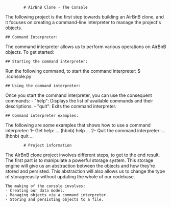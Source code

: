 			# AirBnB Clone - The Console
The following project is the first step towards building an AirBnB clone, and it focuses on creating a command-line interpreter to manage the project's objects.

	## Command Interpreter:
The command interpreter allows us to perform various operations on AirBnB objects. To get started:

	## Starting the command interpreter:
Run the following command, to start the command interpreter:
	$ ./console.py

	## Using the command interpreter:
Once you start the command interpreter, you can use the consequent commands:
	- "help": Displays the list of available commands and their descriptions.
	- "quit": Exits the command interpreter.

	## Command interpreter examples:
The following are some examples that shows how to use a command interpreter:
	1- Get help:
	...
	(hbnb) help
	...
	2- Quit the command interpreter:
	...
	(hbnb) quit
	...

			# Project information
The AirBnB clone project involves different steps, to get to the end result. The first part is to manipulate a powerful storage system. This storage engine will give us an abstraction between the objects and how they're stored and persisted. This abstraction will also allows us to change the type of storageeasily without updating the whole of our codebase.

	The making of the console involves:
	- Creating our data model.
	- Managing objects via a command interpreter.
	- Storing and persisting objects to a file.
